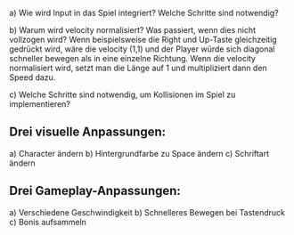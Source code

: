 a) Wie wird Input in das Spiel integriert? Welche Schritte sind notwendig?

b) Warum wird velocity normalisiert? Was passiert, wenn dies nicht vollzogen wird?
	Wenn beispielsweise die Right und Up-Taste gleichzeitig gedrückt wird, wäre 
	die velocity (1,1) und der Player würde sich diagonal schneller bewegen als 
	in eine einzelne Richtung. Wenn die velocity normalisiert wird, setzt man die 
	Länge auf 1 und multipliziert dann den Speed dazu.
	
c) Welche Schritte sind notwendig, um Kollisionen im Spiel zu implementieren?

## Drei visuelle Anpassungen:
a) Character ändern
b) Hintergrundfarbe zu Space ändern
c) Schriftart ändern

## Drei Gameplay-Anpassungen:
a) Verschiedene Geschwindigkeit
b) Schnelleres Bewegen bei Tastendruck
c) Bonis aufsammeln
